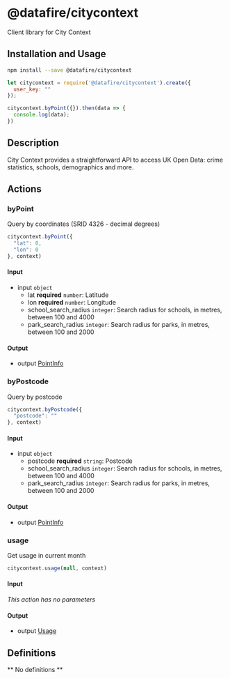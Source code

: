 # @datafire/citycontext

Client library for City Context

## Installation and Usage
```bash
npm install --save @datafire/citycontext
```
```js
let citycontext = require('@datafire/citycontext').create({
  user_key: ""
});

citycontext.byPoint({}).then(data => {
  console.log(data);
})
```

## Description

City Context provides a straightforward API to access UK Open Data: crime statistics, schools, demographics and more.

## Actions

### byPoint
Query by coordinates (SRID 4326 - decimal degrees)


```js
citycontext.byPoint({
  "lat": 0,
  "lon": 0
}, context)
```

#### Input
* input `object`
  * lat **required** `number`: Latitude
  * lon **required** `number`: Longitude
  * school_search_radius `integer`: Search radius for schools, in metres, between 100 and 4000
  * park_search_radius `integer`: Search radius for parks, in metres, between 100 and 2000

#### Output
* output [PointInfo](#pointinfo)

### byPostcode
Query by postcode


```js
citycontext.byPostcode({
  "postcode": ""
}, context)
```

#### Input
* input `object`
  * postcode **required** `string`: Postcode
  * school_search_radius `integer`: Search radius for schools, in metres, between 100 and 4000
  * park_search_radius `integer`: Search radius for parks, in metres, between 100 and 2000

#### Output
* output [PointInfo](#pointinfo)

### usage
Get usage in current month


```js
citycontext.usage(null, context)
```

#### Input
*This action has no parameters*

#### Output
* output [Usage](#usage)



## Definitions

** No definitions **
